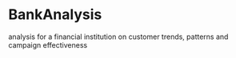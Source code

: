 # BankAnalysis
analysis for a financial institution on customer trends, patterns and campaign effectiveness
